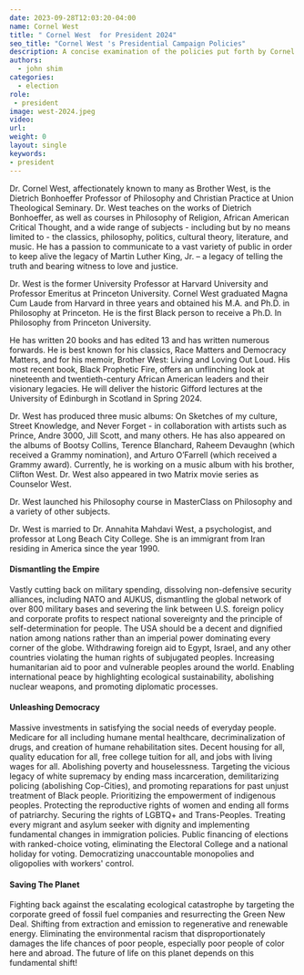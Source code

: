 ```yaml
---
date: 2023-09-28T12:03:20-04:00
name: Cornel West 
title: " Cornel West  for President 2024"
seo_title: "Cornel West 's Presidential Campaign Policies"
description: A concise examination of the policies put forth by Cornel West  during his presidential campaign.
authors:
  - john shim
categories:
  - election
role:
 - president
image: west-2024.jpeg
video:
url: 
weight: 0
layout: single
keywords:
- president
---
```


Dr. Cornel West, affectionately known to many as Brother West, is the Dietrich Bonhoeffer Professor of Philosophy and Christian Practice at Union Theological Seminary. Dr. West teaches on the works of Dietrich Bonhoeffer, as well as courses in Philosophy of Religion, African American Critical Thought, and a wide range of subjects - including but by no means limited to - the classics, philosophy, politics, cultural theory, literature, and music. He has a passion to communicate to a vast variety of public in order to keep alive the legacy of Martin Luther King, Jr. – a legacy of telling the truth and bearing witness to love and justice.

Dr. West is the former University Professor at Harvard University and Professor Emeritus at Princeton University. Cornel West graduated Magna Cum Laude from Harvard in three years and obtained his M.A. and Ph.D. in Philosophy at Princeton. He is the first Black person to receive a Ph.D. In Philosophy from Princeton University. 

He has written 20 books and has edited 13 and has written numerous forwards.  He is best known for his classics, Race Matters and Democracy Matters, and for his memoir, Brother West: Living and Loving Out Loud. His most recent book, Black Prophetic Fire, offers an unflinching look at nineteenth and twentieth-century African American leaders and their visionary legacies. He will deliver the historic Gifford lectures at the University of Edinburgh in Scotland in Spring 2024.  

Dr. West has produced three music albums: On Sketches of my culture, Street Knowledge, and Never Forget - in collaboration with artists such as Prince, Andre 3000, Jill Scott, and many others. He has also appeared on the albums of Bootsy Collins, Terence Blanchard, Raheem Devaughn (which received a Grammy nomination), and Arturo O’Farrell (which received a Grammy award). Currently, he is working on a music album with his brother, Clifton West. Dr. West also appeared in two Matrix movie series as Counselor West.

Dr. West launched his Philosophy course in MasterClass on Philosophy and a variety of other subjects. 

Dr. West is married to Dr. Annahita Mahdavi West, a psychologist, and professor at Long Beach City College. She is an immigrant from Iran residing in America since the year 1990. 

#### Dismantling the Empire
Vastly cutting back on military spending, dissolving non-defensive security alliances, including NATO and AUKUS, dismantling the global network of over 800 military bases and severing the link between U.S. foreign policy and corporate profits to respect national sovereignty and the principle of self-determination for people. The USA should be a decent and dignified nation among nations rather than an imperial power dominating every corner of the globe. Withdrawing foreign aid to Egypt, Israel, and any other countries violating the human rights of subjugated peoples. Increasing humanitarian aid to poor and vulnerable peoples around the world. Enabling international peace by highlighting ecological sustainability, abolishing nuclear weapons, and promoting diplomatic processes.

#### Unleashing Democracy
Massive investments in satisfying the social needs of everyday people. Medicare for all including humane mental healthcare, decriminalization of drugs, and creation of humane rehabilitation sites. Decent housing for all, quality education for all, free college tuition for all, and jobs with living wages for all. Abolishing poverty and houselessness. Targeting the vicious legacy of white supremacy by ending mass incarceration, demilitarizing policing (abolishing Cop-Cities), and promoting reparations for past unjust treatment of Black people. Prioritizing the empowerment of indigenous peoples. Protecting the reproductive rights of women and ending all forms of patriarchy. Securing the rights of LGBTQ+ and Trans-Peoples. Treating every migrant and asylum seeker with dignity and implementing fundamental changes in immigration policies. Public financing of elections with ranked-choice voting, eliminating the Electoral College and a national holiday for voting. Democratizing unaccountable monopolies and oligopolies with workers' control.

#### Saving The Planet
Fighting back against the escalating ecological catastrophe by targeting the corporate greed of fossil fuel companies and resurrecting the Green New Deal. Shifting from extraction and emission to regenerative and renewable energy. Eliminating the environmental racism that disproportionately damages the life chances of poor people, especially poor people of color here and abroad. The future of life on this planet depends on this fundamental shift!